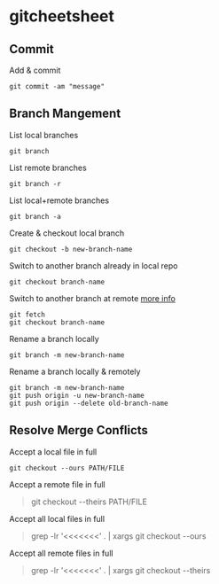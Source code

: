 # gitcheetsheet

## Commit
Add & commit
```
git commit -am "message"
```

## Branch Mangement
List local branches
```
git branch
```

List remote branches
```
git branch -r
```

List local+remote branches
```
git branch -a
```

Create & checkout local branch
```
git checkout -b new-branch-name
```

Switch to another branch already in local repo
```
git checkout branch-name
```

Switch to another branch at remote [more info](https://stackoverflow.com/questions/1783405/how-do-i-check-out-a-remote-git-branch)
```
git fetch
git checkout branch-name
```

Rename a branch locally
```
git branch -m new-branch-name
```

Rename a branch locally & remotely
```
git branch -m new-branch-name
git push origin -u new-branch-name
git push origin --delete old-branch-name
```


## Resolve Merge Conflicts
Accept a local file in full
```
git checkout --ours PATH/FILE
```

Accept a remote file in full
> git checkout --theirs PATH/FILE

Accept all local files in full
> grep -lr '<<<<<<<' . | xargs git checkout --ours

Accept all remote files in full
> grep -lr '<<<<<<<' . | xargs git checkout --theirs
